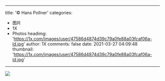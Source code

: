 
---
title: '© Hans Pollner'
categories: 
 - 图片
 - 1X
 - Photos
headimg: 'https://1x.com/images/user/47586d4874d39c79a0fe88a03fcaf06a-ld.jpg'
author: 1X
comments: false
date: 2021-03-27 04:09:48
thumbnail: 'https://1x.com/images/user/47586d4874d39c79a0fe88a03fcaf06a-ld.jpg'
---

<div>   
<img src="https://1x.com/images/user/47586d4874d39c79a0fe88a03fcaf06a-ld.jpg" referrerpolicy="no-referrer">  
</div>
            